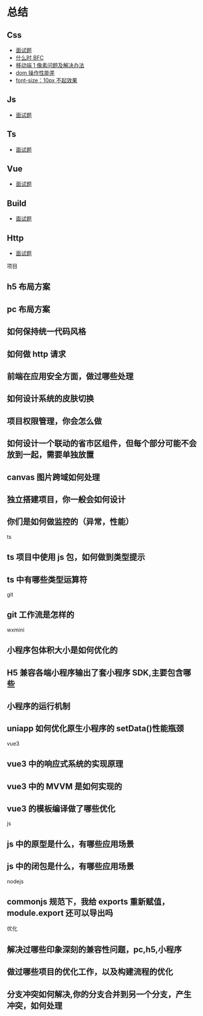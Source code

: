 # 总结

## Css

- [面试题](./css/面试题.md)
- [什么时 BFC](./css/什么是BFC.md)
- [移动端 1 像素问题及解决办法](./css/移动端1像素问题及解决办法.md)
- [dom 操作性能差](./css/dom操作性能差.md)
- [font-size：10px 不起效果](./css/font-size：10px不起效果.md)

## Js

- [面试题](./js/面试题.md)

## Ts

- [面试题](./ts/面试题.md)

## Vue

- [面试题](./vue/面试题.md)

## Build

- [面试题](./build/面试题.md)

## Http

- [面试题](./build/面试题.md)

项目

## h5 布局方案

## pc 布局方案

## 如何保持统一代码风格

## 如何做 http 请求

## 前端在应用安全方面，做过哪些处理

## 如何设计系统的皮肤切换

## 项目权限管理，你会怎么做

## 如何设计一个联动的省市区组件，但每个部分可能不会放到一起，需要单独放置

## canvas 图片跨域如何处理

## 独立搭建项目，你一般会如何设计

## 你们是如何做监控的（异常，性能）

ts

## ts 项目中使用 js 包，如何做到类型提示

## ts 中有哪些类型运算符

git

## git 工作流是怎样的

wxmini

## 小程序包体积大小是如何优化的

## H5 兼容各端小程序输出了套小程序 SDK,主要包含哪些

## 小程序的运行机制

## uniapp 如何优化原生小程序的 setData()性能瓶颈

vue3

## vue3 中的响应式系统的实现原理

## vue3 中的 MVVM 是如何实现的

## vue3 的模板编译做了哪些优化

js

## js 中的原型是什么，有哪些应用场景

## js 中的闭包是什么，有哪些应用场景

nodejs

## commonjs 规范下，我给 exports 重新赋值，module.export 还可以导出吗

优化

## 解决过哪些印象深刻的兼容性问题，pc,h5,小程序

## 做过哪些项目的优化工作，以及构建流程的优化

## 分支冲突如何解决,你的分支合并到另一个分支，产生冲突，如何处理
